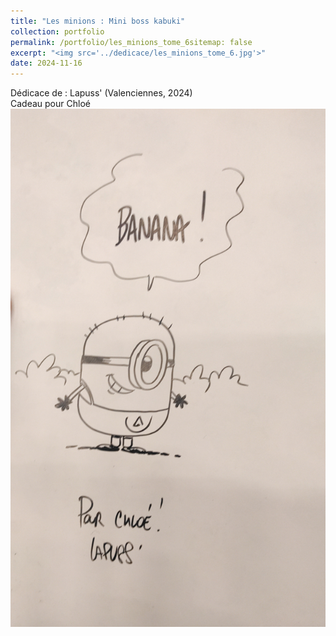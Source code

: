 ```yaml
---
title: "Les minions : Mini boss kabuki"
collection: portfolio
permalink: /portfolio/les_minions_tome_6sitemap: false
excerpt: "<img src='../dedicace/les_minions_tome_6.jpg'>"
date: 2024-11-16
---
```


Dédicace de : Lapuss' (Valenciennes, 2024)<br>Cadeau pour Chloé
<img src='../dedicace/les_minions_tome_6.jpg'>